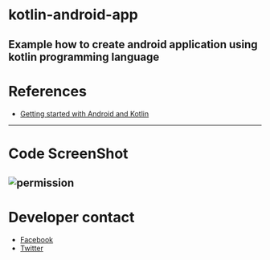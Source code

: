 # kotlin-android-app
 Example how to create android application using kotlin programming language
 ------ 
 # References 
   * [Getting started with Android and Kotlin](http://kotlinlang.org/docs/tutorials/android-plugin.html)
 ------ 
# Code ScreenShot
![permission](https://cloud.githubusercontent.com/assets/17902030/26277386/ccb1063a-3d8e-11e7-8377-05fd619583de.png)
 ------ 
# Developer contact 
   * [Facebook](https://www.facebook.com/profile.php?id=100006656534009)
   * [Twitter](https://twitter.com/salahamassi)
